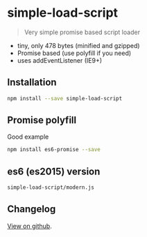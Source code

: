# simple-load-script

> Very simple promise based script loader

* tiny, only 478 bytes (minified and gzipped)
* Promise based (use polyfill if you need)
* uses addEventListener (IE9+)

## Installation

```bash
npm install --save simple-load-script
```

## Promise polyfill

Good example

```bash
npm install es6-promise --save
```

## es6 (es2015) version

```bash
simple-load-script/modern.js
```

## Changelog

[View on github](https://github.com/tomek-f/simple-load-script/blob/master/changelog.md).

